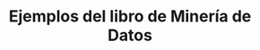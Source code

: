 ---
title: Ejemplos del libro de Minería de Datos 
link: http://oer.uoc.edu/libroMD/
language: es
---